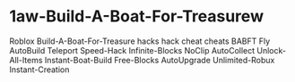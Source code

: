 # 1aw-Build-A-Boat-For-Treasurew
Roblox Build-A-Boat-For-Treasure hacks hack cheat cheats BABFT Fly AutoBuild Teleport Speed-Hack Infinite-Blocks NoClip AutoCollect Unlock-All-Items Instant-Boat-Build Free-Blocks AutoUpgrade Unlimited-Robux Instant-Creation
